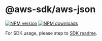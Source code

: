 # @aws-sdk/aws-json

[![NPM version](https://img.shields.io/npm/v/@aws-sdk/aws-json/rc.svg)](https://www.npmjs.com/package/@aws-sdk/aws-json)
[![NPM downloads](https://img.shields.io/npm/dm/@aws-sdk/aws-json.svg)](https://www.npmjs.com/package/@aws-sdk/aws-json)

For SDK usage, please step to [SDK readme](https://github.com/aws/aws-sdk-js-v3).

